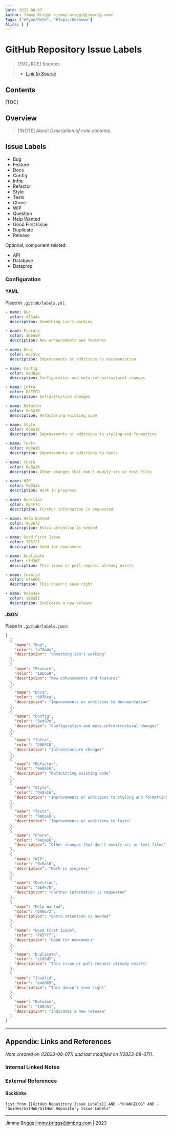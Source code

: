 ```yaml
---
Date: 2023-08-07
Author: Jimmy Briggs <jimmy.briggs@jimbrig.com>
Tags: ["#Type/Note", "#Topic/Unknown"]
Alias: [ ]
---
```


# GitHub Repository Issue Labels

> [!SOURCE] Sources
> - *[Link to Source]()*

## Contents

[TOC]

## Overview

> [!NOTE] About
> *Description of note contents.*

## Issue Labels

- Bug
- Feature
- Docs
- Config
- Infra
- Refactor
- Style
- Tests
- Chore
- WIP
- Question
- Help Wanted
- Good First Issue
- Duplicate
- Release

Optional, component related:

- API
- Database
- Dataprep

### Configuration

#### YAML

Place in `.github/labels.yml`:

```yaml
- name: Bug
  color: d73a4a
  description: Something isn't working

- name: Feature
  color: 1B6659
  description: New enhancements and features

- name: Docs
  color: 0075ca
  description: Improvements or additions to documentation

- name: Config
  color: 8ed92e
  description: Configuration and meta-infrastructural changes

- name: Infra
  color: D0EFCD
  description: Infrastructure changes

- name: Refactor
  color: 0e8a16
  description: Refactoring existing code

- name: Style
  color: 0e8a16
  description: Improvements or additions to styling and formatting

- name: Tests
  color: 0e8a16
  description: Improvements or additions to tests

- name: Chore
  color: 0e8a16
  description: Other changes that don't modify src or test files

- name: WIP
  color: 0e8a16
  description: Work in progress

- name: Question
  color: 8E4F70
  description: Further information is requested

- name: Help Wanted
  color: 008672
  description: Extra attention is needed

- name: Good First Issue
  color: 7057ff
  description: Good for newcomers

- name: Duplicate
  color: cfd3d7
  description: This issue or pull request already exists

- name: Invalid
  color: e4e669
  description: This doesn't seem right

- name: Release
  color: 108a51
  description: Indicates a new release

```

#### JSON

Place in `.github/labels.json`:

```json
[
  {
    "name": "Bug",
    "color": "d73a4a",
    "description": "Something isn't working"
  },
  {
    "name": "Feature",
    "color": "1B6659",
    "description": "New enhancements and features"
  },
  {
    "name": "Docs",
    "color": "0075ca",
    "description": "Improvements or additions to documentation"
  },
  {
    "name": "Config",
    "color": "8ed92e",
    "description": "Configuration and meta-infrastructural changes"
  },
  {
    "name": "Infra",
    "color": "D0EFCD",
    "description": "Infrastructure changes"
  },
  {
    "name": "Refactor",
    "color": "0e8a16",
    "description": "Refactoring existing code"
  },
  {
    "name": "Style",
    "color": "0e8a16",
    "description": "Improvements or additions to styling and formatting"
  },
  {
    "name": "Tests",
    "color": "0e8a16",
    "description": "Improvements or additions to tests"
  },
  {
    "name": "Chore",
    "color": "0e8a16",
    "description": "Other changes that don't modify src or test files"
  },
  {
    "name": "WIP",
    "color": "0e8a16",
    "description": "Work in progress"
  },
  {
    "name": "Question",
    "color": "8E4F70",
    "description": "Further information is requested"
  },
  {
    "name": "Help Wanted",
    "color": "008672",
    "description": "Extra attention is needed"
  },
  {
    "name": "Good First Issue",
    "color": "7057ff",
    "description": "Good for newcomers"
  },
  {
    "name": "Duplicate",
    "color": "cfd3d7",
    "description": "This issue or pull request already exists"
  },
  {
    "name": "Invalid",
    "color": "e4e669",
    "description": "This doesn't seem right"
  },
  {
    "name": "Release",
    "color": "108a51",
    "description": "Indicates a new release"
  }
]
```

***

## Appendix: Links and References

*Note created on [[2023-08-07]] and last modified on [[2023-08-07]].*

### Internal Linked Notes

### External References

#### Backlinks

```dataview
list from [[GitHub Repository Issue Labels]] AND -"CHANGELOG" AND -"Guides/GitHub/GitHub Repository Issue Labels"
```


***

Jimmy Briggs <jimmy.briggs@jimbrig.com> | 2023

